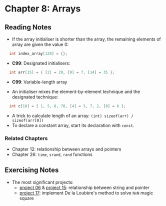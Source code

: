 # Chapter 8: Arrays

## Reading Notes

- If the array initialiser is shorter than the array, the remaining elements of array are given the value 0:

```C
  int index_array[128] = {};
```

- **C99**: Designated initialisers:

```C
  int arr[15] = { [2] = 29, [9] = 7, [14] = 35 };
```

- **C99**: Variable-length array

- An initialiser mixes the element-by-element technique and the designated technique:

```C
  int c[10] = { 1, 5, 8, 78, [4] = 3, 7, 2, [8] = 6 };
```

- A trick to calculate length of an array: `(int) sizeof(arr) / sizeof(arr[0])`
- To declare a constant array, start its declaration with `const`.
### Related Chapters

- Chapter 12: relationship between arrays and pointers
- Chapter 26: `time`, `srand`, `rand` functions

## Exercising Notes 
- The most significant projects: 
  - [project 06](./projects/06.c) & [project 15](./projects/15.c): relationship between string and pointer
  - [project 17](./projects/17.c): implement De la Loubère's method to solve `NxN` magic square